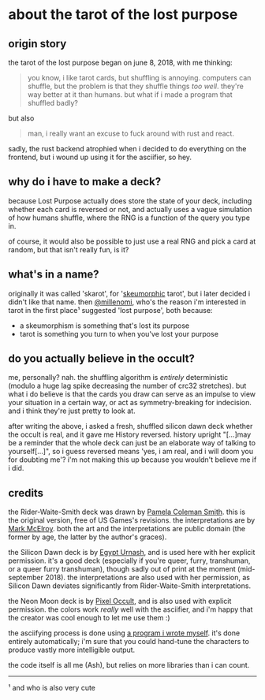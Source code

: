 # about the tarot of the lost purpose

## origin story

the tarot of the lost purpose began on june 8, 2018, with me thinking:

> you know, i like tarot cards, but shuffling is annoying. computers can
> shuffle, but the problem is that they shuffle things *too well*. they're way
> better at it than humans. but what if i made a program that shuffled badly?

but also

> man, i really want an excuse to fuck around with rust and react.

sadly, the rust backend atrophied when i decided to do everything on the
frontend, but i wound up using it for the asciifier, so hey.

## why do i have to make a deck?

because Lost Purpose actually does store the state of your deck, including
whether each card is reversed or not, and actually uses a vague simulation of
how humans shuffle, where the RNG is a function of the query you type in.

of course, it would also be possible to just use a real RNG and pick a card at
random, but that isn't really fun, is it?

## what's in a name?

originally it was called 'skarot', for
'[skeumorphic](https://en.wikipedia.org/wiki/Skeuomorph) tarot', but i later
decided i didn't like that name. then
[@millenomi](https://twitter.com/@millenomi), who's the reason i'm interested in
tarot in the first place¹ suggested 'lost purpose', both because:

- a skeumorphism is something that's lost its purpose
- tarot is something you turn to when you've lost your purpose

## do you actually believe in the occult?

me, personally? nah. the shuffling algorithm is *entirely* deterministic (modulo
a huge lag spike decreasing the number of crc32 stretches). but what i do
believe is that the cards you draw can serve as an impulse to view your
situation in a certain way, or act as symmetry-breaking for indecision. and i
think they're just pretty to look at.

after writing the above, i asked a fresh, shuffled silicon dawn deck whether the
occult is real, and it gave me History reversed. history upright "\[...\]may be a
reminder that the whole deck can just be an elaborate way of talking to
yourself\[...\]", so i guess reversed means 'yes, i am real, and i will doom you
for doubting me'? i'm not making this up because you wouldn't believe me if i
did.

## credits

the Rider-Waite-Smith deck was drawn by [Pamela Coleman
Smith](https://en.wikipedia.org/wiki/Pamela_Colman_Smith). this is the original
version, free of US Games's revisions. the interpretations are by [Mark
McElroy](http://www.madebymark.com/2014/07/06/my-latest-book-belongs-to-you/).
both the art and the interpretations are public domain (the former by age, the
latter by the author's graces).

the Silicon Dawn deck is by [Egypt Urnash](http://egypt.urnash.com/tarot/), and
is used here with her explicit permission. it's a good deck (especially if
you're queer, furry, transhuman, or a queer furry transhuman), though sadly out
of print at the moment (mid-september 2018). the interpretations are also used
with her permission, as Silicon Dawn deviates significantly from
Rider-Waite-Smith interpretations.

the Neon Moon deck is by [Pixel Occult](http://www.neonmoontarot.com/), and is
also used with explicit permission. the colors work *really* well with the
asciifier, and i'm happy that the creator was cool enough to let me use them :)

the asciifying process is done using [a program i wrote
myself](https://github.com/deifactor/ascender). it's done entirely
automatically; i'm sure that you could hand-tune the characters to produce
vastly more intelligible output.

the code itself is all me (Ash), but relies on more libraries than i can count.

---

¹ and who is also very cute
